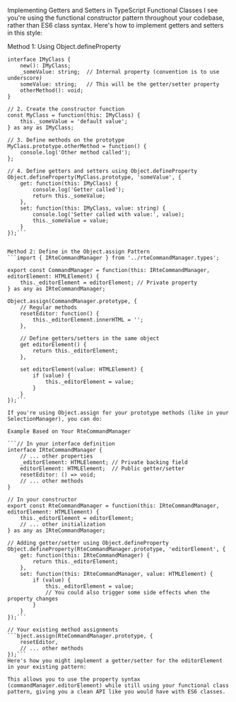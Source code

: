 Implementing Getters and Setters in TypeScript Functional Classes
I see you're using the functional constructor pattern throughout your codebase, rather than ES6 class syntax. Here's how to implement getters and setters in this style:

Method 1: Using Object.defineProperty

````// 1. Define the interface with getter/setter
interface IMyClass {
    new(): IMyClass;
    _someValue: string;  // Internal property (convention is to use underscore)
    someValue: string;   // This will be the getter/setter property
    otherMethod(): void;
}

// 2. Create the constructor function
const MyClass = function(this: IMyClass) {
    this._someValue = 'default value';
} as any as IMyClass;

// 3. Define methods on the prototype
MyClass.prototype.otherMethod = function() {
    console.log('Other method called');
};

// 4. Define getters and setters using Object.defineProperty
Object.defineProperty(MyClass.prototype, 'someValue', {
    get: function(this: IMyClass) {
        console.log('Getter called');
        return this._someValue;
    },
    set: function(this: IMyClass, value: string) {
        console.log('Setter called with value:', value);
        this._someValue = value;
    }
});```


Method 2: Define in the Object.assign Pattern
```import { IRteCommandManager } from '../rteCommandManager.types';

export const CommandManager = function(this: IRteCommandManager, editorElement: HTMLElement) {
    this._editorElement = editorElement; // Private property
} as any as IRteCommandManager;

Object.assign(CommandManager.prototype, {
    // Regular methods
    resetEditor: function() {
        this._editorElement.innerHTML = '';
    },

    // Define getters/setters in the same object
    get editorElement() {
        return this._editorElement;
    },

    set editorElement(value: HTMLElement) {
        if (value) {
            this._editorElement = value;
        }
    }
});```

If you're using Object.assign for your prototype methods (like in your SelectionManager), you can do:

Example Based on Your RteCommandManager

```// In your interface definition
interface IRteCommandManager {
    // ... other properties
    _editorElement: HTMLElement; // Private backing field
    editorElement: HTMLElement;  // Public getter/setter
    resetEditor: () => void;
    // ... other methods
}

// In your constructor
export const RteCommandManager = function(this: IRteCommandManager, editorElement: HTMLElement) {
    this._editorElement = editorElement;
    // ... other initialization
} as any as IRteCommandManager;

// Adding getter/setter using Object.defineProperty
Object.defineProperty(RteCommandManager.prototype, 'editorElement', {
    get: function(this: IRteCommandManager) {
        return this._editorElement;
    },
    set: function(this: IRteCommandManager, value: HTMLElement) {
        if (value) {
            this._editorElement = value;
            // You could also trigger some side effects when the property changes
        }
    }
});```

// Your existing method assignments
```bject.assign(RteCommandManager.prototype, {
    resetEditor,
    // ... other methods
});```
Here's how you might implement a getter/setter for the editorElement in your existing pattern:

This allows you to use the property syntax (commandManager.editorElement) while still using your functional class pattern, giving you a clean API like you would have with ES6 classes.
````
